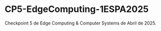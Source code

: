 # CP5-EdgeComputing-1ESPA2025
Checkpoint 5 de Edge Computing &amp; Computer Systems de Abril de 2025.
